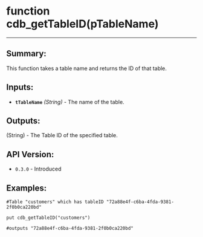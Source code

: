 # function cdb_getTableID(pTableName)
---

## Summary:
This function takes a table name and returns the ID of that table.

## Inputs:
* **`tTableName`** *(String)* - The name of the table.

## Outputs:
(String) - The Table ID of the specified table.

## API Version:
* `0.3.0` - Introduced

## Examples:
```
#Table "customers" which has tableID "72a88e4f-c6ba-4fda-9381-2f0b0ca220bd"

put cdb_getTableID("customers")

#outputs "72a88e4f-c6ba-4fda-9381-2f0b0ca220bd"
``` 